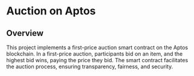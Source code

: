 # Auction on Aptos

## Overview

This project implements a first-price auction smart contract on the Aptos blockchain. In a first-price auction, participants bid on an item, and the highest bid wins, paying the price they bid. The smart contract facilitates the auction process, ensuring transparency, fairness, and security.


